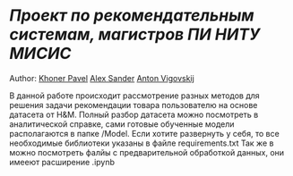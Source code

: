 # *Проект по рекомендательным системам, магистров ПИ НИТУ МИСИС*
Author: [Khoner Pavel](https://github.com/pavelkhoner)
        [Alex Sander]()
        [Anton Vigovskij]()

В данной работе происходит рассмотрение разных методов для решения задачи рекомендации товара пользователю на основе датасета от H&M.
Полный разбор датасета можно посмотреть в аналитической справке, сами готовые обученные модели располагаются в папке /Model.
Если хотите развернуть у себя, то все необходимые библиотеки указаны в файле requirements.txt
Так же в можно посмотреть фалйы с предварительной обработкой данных, они имееют расширение .ipynb

